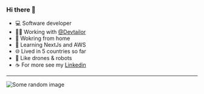 ### Hi there 👋

- 💻 Software developer
- 🧑‍🏭 Working with [@Devtailor](https://github.com/Devtailor)
- 🏡 Wokring from home
- 🌱 Learning NextJs and AWS
- 🌐 Lived in 5 countries so far
- 🚁 Like drones & robots
- ☕ For more see my [Linkedin](https://www.linkedin.com/in/shrf/)
----
![Some random image](https://picsum.photos/1080/200)
